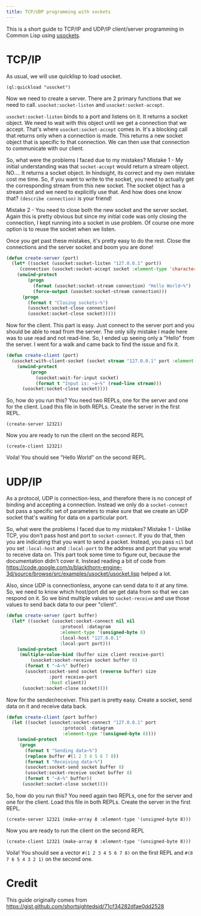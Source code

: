 ```yaml
---
title: TCP/UDP programming with sockets
---
```


This is a short guide to TCP/IP and UDP/IP client/server programming in Common
Lisp using [usockets](https://github.com/usocket/usocket).


# TCP/IP

As usual, we will use quicklisp to load usocket.

    (ql:quickload "usocket")

Now we need to create a server. There are 2 primary functions that we need
to call. `usocket:socket-listen` and `usocket:socket-accept`.

`usocket:socket-listen` binds to a port and listens on it. It returns a socket
object. We need to wait with this object until we get a connection that we
accept. That's where `usocket:socket-accept` comes in. It's a blocking call
that returns only when a connection is made. This returns a new socket object
that is specific to that connection. We can then use that connection to
communicate with our client.

So, what were the problems I faced due to my mistakes?
Mistake 1 - My initial understanding was that `socket-accept` would return
a stream object. NO.... It returns a socket object. In hindsight, its correct
and my own mistake cost me time. So, if you want to write to the socket, you
need to actually get the corresponding stream from this new socket. The socket
object has a stream slot and we need to explicitly use that. And how does one
know that? `(describe connection)` is your friend!

Mistake 2 - You need to close both the new socket and the server socket.
Again this is pretty obvious but since my initial code was only closing
the connection, I kept running into a socket in use problem. Of course
one more option is to reuse the socket when we listen.

Once you get past these mistakes, it's pretty easy to do the rest. Close
the connections and the server socket and boom you are done!


~~~lisp
(defun create-server (port)
  (let* ((socket (usocket:socket-listen "127.0.0.1" port))
	 (connection (usocket:socket-accept socket :element-type 'character)))
    (unwind-protect
        (progn
	      (format (usocket:socket-stream connection) "Hello World~%")
	      (force-output (usocket:socket-stream connection)))
      (progn
	    (format t "Closing sockets~%")
	    (usocket:socket-close connection)
        (usocket:socket-close socket)))))
~~~

Now for the client. This part is easy. Just connect to the server port
and you should be able to read from the server. The only silly mistake I
made here was to use read and not read-line. So, I ended up seeing only a
"Hello" from the server. I went for a walk and came back to find the issue
and fix it.


~~~lisp
(defun create-client (port)
  (usocket:with-client-socket (socket stream "127.0.0.1" port :element-type 'character)
    (unwind-protect
         (progn
           (usocket:wait-for-input socket)
           (format t "Input is: ~a~%" (read-line stream)))
      (usocket:socket-close socket))))
~~~

So, how do you run this? You need two REPLs, one for the server
and one for the client. Load this file in both REPLs. Create the
server in the first REPL.

    (create-server 12321)

Now you are ready to run the client on the second REPL

    (create-client 12321)

Voila! You should see "Hello World" on the second REPL.


# UDP/IP

As a protocol, UDP is connection-less, and therefore there is no
concept of binding and accepting a connection. Instead we only do a
`socket-connect` but pass a specific set of parameters to make sure that
we create an UDP socket that's waiting for data on a particular port.

So, what were the problems I faced due to my mistakes?
Mistake 1 - Unlike TCP, you don't pass host and port to `socket-connect`.
If you do that, then you are indicating that you want to send a packet.
Instead, you pass `nil` but you set `:local-host` and `:local-port` to the address
and port that you wnat to receive data on. This part took some time to
figure out, because the documentation didn't cover it. Instead reading
a bit of code from
https://code.google.com/p/blackthorn-engine-3d/source/browse/src/examples/usocket/usocket.lisp helped a lot.

Also, since UDP is connectionless, anyone can send data to it at any
time. So, we need to know which host/port did we get data from so
that we can respond on it. So we bind multiple values to `socket-receive`
and use those values to send back data to our peer "client".

~~~lisp
(defun create-server (port buffer)
  (let* ((socket (usocket:socket-connect nil nil
					:protocol :datagram
					:element-type '(unsigned-byte 8)
					:local-host "127.0.0.1"
					:local-port port)))
    (unwind-protect
	 (multiple-value-bind (buffer size client receive-port)
	     (usocket:socket-receive socket buffer 8)
	   (format t "~A~%" buffer)
	   (usocket:socket-send socket (reverse buffer) size
				:port receive-port
				:host client))
      (usocket:socket-close socket))))
~~~


Now for the sender/receiver. This part is pretty easy. Create a socket,
send data on it and receive data back.

~~~lisp
(defun create-client (port buffer)
  (let ((socket (usocket:socket-connect "127.0.0.1" port
					 :protocol :datagram
					 :element-type '(unsigned-byte 8))))
    (unwind-protect
	 (progn
	   (format t "Sending data~%")
	   (replace buffer #(1 2 3 4 5 6 7 8))
	   (format t "Receiving data~%")
	   (usocket:socket-send socket buffer 8)
	   (usocket:socket-receive socket buffer 8)
	   (format t "~A~%" buffer))
      (usocket:socket-close socket))))
~~~


So, how do you run this? You need again two REPLs, one for the server
and one for the client. Load this file in both REPLs. Create the
server in the first REPL.

    (create-server 12321 (make-array 8 :element-type '(unsigned-byte 8)))

Now you are ready to run the client on the second REPL

    (create-client 12321 (make-array 8 :element-type '(unsigned-byte 8)))

Voila! You should see a vector `#(1 2 3 4 5 6 7 8)` on the first REPL
and `#(8 7 6 5 4 3 2 1)` on the second one.


# Credit

This guide originally comes from https://gist.github.com/shortsightedsid/71cf34282dfae0dd2528
